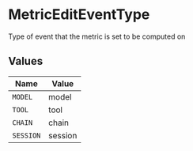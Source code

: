 # MetricEditEventType

Type of event that the metric is set to be computed on


## Values

| Name      | Value     |
| --------- | --------- |
| `MODEL`   | model     |
| `TOOL`    | tool      |
| `CHAIN`   | chain     |
| `SESSION` | session   |